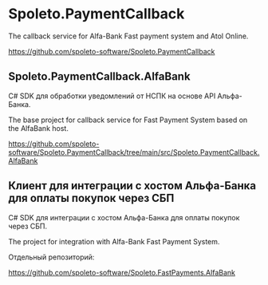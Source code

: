 # Spoleto.PaymentCallback

The callback service for Alfa-Bank Fast payment system and Atol Online.

https://github.com/spoleto-software/Spoleto.PaymentCallback

## Spoleto.PaymentCallback.AlfaBank

C# SDK для обработки уведомлений от НСПК на основе API Альфа-Банка.

The base project for callback service for Fast Payment System based on the AlfaBank host.

https://github.com/spoleto-software/Spoleto.PaymentCallback/tree/main/src/Spoleto.PaymentCallback.AlfaBank

## Клиент для интеграции с хостом Альфа-Банка для оплаты покупок через СБП

C# SDK для интеграции с хостом Альфа-Банка для оплаты покупок через СБП.

The project for integration with Alfa-Bank Fast Payment System.

Отдельный репозиторий:

https://github.com/spoleto-software/Spoleto.FastPayments.AlfaBank